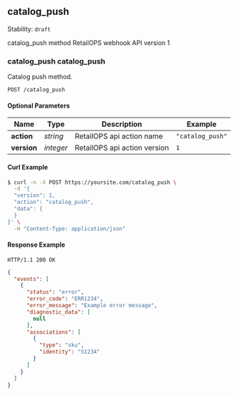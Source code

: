 ## <a name="resource-catalog_push_v1">catalog_push</a>

Stability: `draft`

catalog_push method RetailOPS webhook API version 1

### catalog_push catalog_push

Catalog push method.

```
POST /catalog_push
```

#### Optional Parameters

| Name | Type | Description | Example |
| ------- | ------- | ------- | ------- |
| **action** | *string* | RetailOPS api action name | `"catalog_push"` |
| **version** | *integer* | RetailOPS api action version | `1` |


#### Curl Example

```bash
$ curl -n -X POST https://yoursite.com/catalog_push \
  -d '{
  "version": 1,
  "action": "catalog_push",
  "data": {
  }
}' \
  -H "Content-Type: application/json"
```


#### Response Example

```
HTTP/1.1 200 OK
```

```json
{
  "events": [
    {
      "status": "error",
      "error_code": "ERR1234",
      "error_message": "Example error message",
      "diagnostic_data": [
        null
      ],
      "associations": [
        {
          "type": "sku",
          "identity": "S1234"
        }
      ]
    }
  ]
}
```


